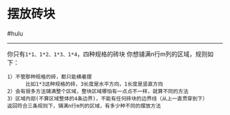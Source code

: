 # 摆放砖块

#hulu 

---

你只有`1*1、1*2、1*3、1*4`，四种规格的砖块
你想铺满n行m列的区域，规则如下：
```
1）不管那种规格的砖，都只能横着摆
      比如1*3这种规格的砖，3长度是水平方向，1长度是竖直方向
2）会有很多方法铺满整个区域，整块区域哪怕有一点点不一样，就算不同的方法
3）区域内部(不算区域整体的4条边界)，不能有任何砖块的边界线（从上一直贯穿到下）
返回符合三条规则下，铺满n行m列的区域，有多少种不同的摆放方法
```